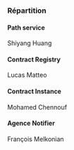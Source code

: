 ### Répartition 

#### Path service
Shiyang Huang 

#### Contract Registry 

Lucas Matteo

#### Contract Instance

Mohamed Chennouf

#### Agence Notifier

François Melkonian 
